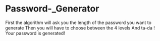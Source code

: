 # Password-_Generator
First the algorithm will ask you the length of the password you want to generate 
Then you will have to choose between the 4 levels 
And ta-da ! 
Your password is generated!
